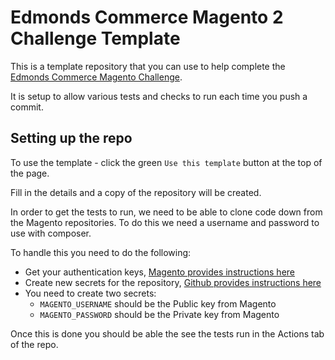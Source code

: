 Edmonds Commerce Magento 2 Challenge Template
=============================================

This is a template repository that you can use to help complete the [Edmonds Commerce Magento
Challenge](https://www.edmondscommerce.co.uk/handbook/Platforms/Magento-2/Challenge/Magento-2-Challenge/).

It is setup to allow various tests and checks to run each time you push a commit.

Setting up the repo
-------------------

To use the template - click the green `Use this template` button at the top of the page.

Fill in the details and a copy of the repository will be created.

In order to get the tests to run, we need to be able to clone code down from the Magento repositories. To do this we
need a username and password to use with composer.

To handle this you need to do the following:

* Get your authentication keys, [Magento provides instructions
  here](https://devdocs.magento.com/guides/v2.4/install-gde/prereq/connect-auth.html)
* Create new secrets for the repository, [Github provides instructions
  here](https://docs.github.com/en/actions/security-guides/encrypted-secrets#creating-encrypted-secrets-for-a-repository)
* You need to create two secrets:
    - `MAGENTO_USERNAME` should be the Public key from Magento
    - `MAGENTO_PASSWORD` should be the Private key from Magento

Once this is done you should be able the see the tests run in the Actions tab of the repo.
